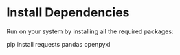 # Install Dependencies

Run on your system by installing all the required packages:

pip install requests pandas openpyxl
